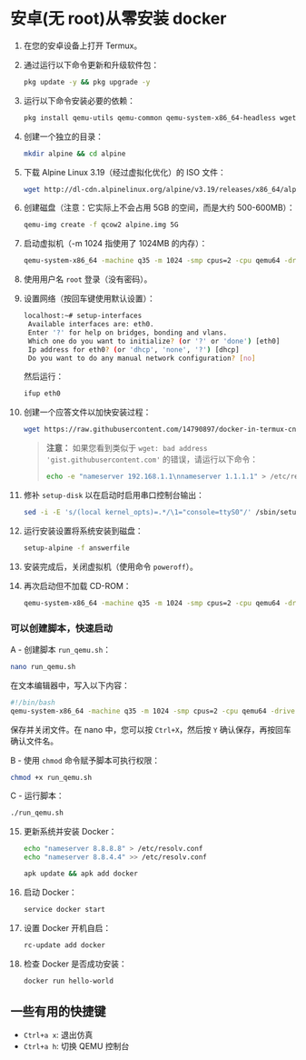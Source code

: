 # 安卓(无 root)从零安装 docker

1. 在您的安卓设备上打开 Termux。

2. 通过运行以下命令更新和升级软件包：

   ```bash
   pkg update -y && pkg upgrade -y
   ```

3. 运行以下命令安装必要的依赖：

   ```bash
   pkg install qemu-utils qemu-common qemu-system-x86_64-headless wget -y
   ```

4. 创建一个独立的目录：

   ```bash
   mkdir alpine && cd alpine
   ```

5. 下载 Alpine Linux 3.19（经过虚拟化优化）的 ISO 文件：

   ```bash
   wget http://dl-cdn.alpinelinux.org/alpine/v3.19/releases/x86_64/alpine-virt-3.19.1-x86_64.iso
   ```

6. 创建磁盘（注意：它实际上不会占用 5GB 的空间，而是大约 500-600MB）：

   ```bash
   qemu-img create -f qcow2 alpine.img 5G
   ```

7. 启动虚拟机（-m 1024 指使用了 1024MB 的内存）：

   ```bash
   qemu-system-x86_64 -machine q35 -m 1024 -smp cpus=2 -cpu qemu64 -drive if=pflash,format=raw,read-only=on,file=$PREFIX/share/qemu/edk2-x86_64-code.fd -netdev user,id=n1,dns=8.8.8.8,hostfwd=tcp::2222-:22 -device virtio-net,netdev=n1 -cdrom alpine-virt-3.19.1-x86_64.iso -nographic alpine.img
   ```

8. 使用用户名 `root` 登录（没有密码）。

9. 设置网络（按回车键使用默认设置）：

   ```bash
   localhost:~# setup-interfaces
    Available interfaces are: eth0.
    Enter '?' for help on bridges, bonding and vlans.
    Which one do you want to initialize? (or '?' or 'done') [eth0]
    Ip address for eth0? (or 'dhcp', 'none', '?') [dhcp]
    Do you want to do any manual network configuration? [no]
   ```

   然后运行：

   ```bash
   ifup eth0
   ```

10. 创建一个应答文件以加快安装过程：

    ```bash
    wget https://raw.githubusercontent.com/14790897/docker-in-termux-cn/master/answerfile
    ```

    > **注意：** 如果您看到类似于 `wget: bad address 'gist.githubusercontent.com'` 的错误，请运行以下命令：
    >
    > ```bash
    > echo -e "nameserver 192.168.1.1\nnameserver 1.1.1.1" > /etc/resolv.conf
    > ```

11. 修补 `setup-disk` 以在启动时启用串口控制台输出：

    ```bash
    sed -i -E 's/(local kernel_opts)=.*/\1="console=ttyS0"/' /sbin/setup-disk
    ```

12. 运行安装设置将系统安装到磁盘：

    ```bash
    setup-alpine -f answerfile
    ```

13. 安装完成后，关闭虚拟机（使用命令 `poweroff`）。

14. 再次启动但不加载 CD-ROM：
    ```bash
    qemu-system-x86_64 -machine q35 -m 1024 -smp cpus=2 -cpu qemu64 -drive if=pflash,format=raw,read-only=on,file=$PREFIX/share/qemu/edk2-x86_64-code.fd -netdev user,id=n1,dns=8.8.8.8,hostfwd=tcp::2222-:22 -device virtio-net,netdev=n1 -nographic alpine.img
    ```

### 可以创建脚本，快速启动

A - 创建脚本 `run_qemu.sh`：

```bash
nano run_qemu.sh
```

在文本编辑器中，写入以下内容：

```bash
#!/bin/bash
qemu-system-x86_64 -machine q35 -m 1024 -smp cpus=2 -cpu qemu64 -drive if=pflash,format=raw,read-only=on,file=$PREFIX/share/qemu/edk2-x86_64-code.fd -netdev user,id=n1,dns=8.8.8.8,hostfwd=tcp::2222-:22 -device virtio-net,netdev=n1 -nographic alpine.img
```

保存并关闭文件。在 nano 中，您可以按 `Ctrl+X`，然后按 `Y` 确认保存，再按回车确认文件名。

B - 使用 `chmod` 命令赋予脚本可执行权限：

```bash
chmod +x run_qemu.sh
```

C - 运行脚本：

```bash
./run_qemu.sh
```

15. 更新系统并安装 Docker：

    ```bash
    echo "nameserver 8.8.8.8" > /etc/resolv.conf
    echo "nameserver 8.8.4.4" >> /etc/resolv.conf

    apk update && apk add docker
    ```

16. 启动 Docker：

    ```bash
    service docker start
    ```

17. 设置 Docker 开机自启：

    ```bash
    rc-update add docker
    ```

18. 检查 Docker 是否成功安装：
    ```bash
    docker run hello-world
    ```

## 一些有用的快捷键

- `Ctrl+a x`: 退出仿真
- `Ctrl+a h`: 切换 QEMU 控制台
